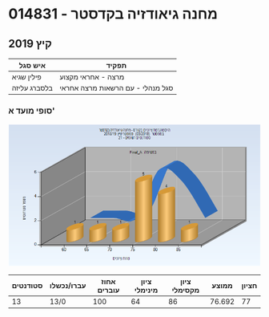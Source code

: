 # 014831 - מחנה גיאודזיה בקדסטר

## קיץ 2019

| איש סגל | תפקיד |
| ---- | ---- |
| פילין שגיא | מרצה - אחראי מקצוע |
| בלסברג עליזה | סגל מנהלי - עם הרשאות מרצה אחראי |

### סופי מועד א'

![201803 Final_A](201803/Final_A.png)

| סטודנטים | עברו/נכשלו | אחוז עוברים | ציון מינימלי | ציון מקסימלי | ממוצע | חציון |
| ---- | ---- | ---- | ---- | ---- | ---- | ---- |
| 13 | 13/0 | 100 | 64 | 86 | 76.692 | 77 |

